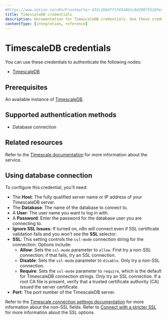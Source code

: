 ```yaml
---
#https://www.notion.so/n8n/Frontmatter-432c2b8dff1f43d4b1c8d20075510fe4
title: TimescaleDB credentials
description: Documentation for TimescaleDB credentials. Use these credentials to authenticate TimescaleDB in n8n, a workflow automation platform.
contentType: [integration, reference]
---
```


# TimescaleDB credentials

You can use these credentials to authenticate the following nodes:

- [TimescaleDB](/integrations/builtin/app-nodes/n8n-nodes-base.timescaledb.md)

## Prerequisites

An available instance of [TimescaleDB](https://www.timescale.com/).

## Supported authentication methods

- Database connection

## Related resources

Refer to the [Timescale documentation](https://docs.timescale.com/) for more information about the service.

## Using database connection

To configure this credential, you'll need:

- The **Host**: The fully qualified server name or IP address of your TimescaleDB server.
- The **Database**: The name of the database to connect to.
- A **User**: The user name you want to log in with.
- A **Password**: Enter the password for the database user you are connecting to.
- **Ignore SSL Issues**: If turned on, n8n will connect even if SSL certificate validation fails and you won't see the **SSL** selector.
- **SSL**: This setting controls the `ssl-mode` connection string for the connection. Options include:
    - **Allow**: Sets the `ssl-mode` parameter to `allow`. First try a non-SSL connection; if that fails, try an SSL connection.
    - **Disable**: Sets the `ssl-mode` parameter to `disable`. Only try a non-SSL connection.
    - **Require**: Sets the `ssl-mode` parameter to `require`, which is the default for TimescaleDB connection strings. Only try an SSL connection. If a root CA file is present, verify that a trusted certificate authority (CA) issued the server certificate.
- **Port**: The port number of the TimescaleDB server.

Refer to the [Timescale connection settings documentation](https://docs.tigerdata.com/integrations/latest/find-connection-details/) for more information about the non-SSL fields. Refer to [Connect with a stricter SSL](https://docs.tigerdata.com/use-timescale/latest/security/strict-ssl/) for more information about the SSL options.
